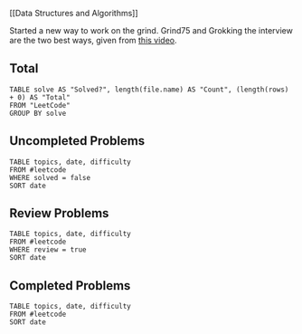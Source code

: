 [[Data Structures and Algorithms]]


Started a new way to work on the grind. Grind75 and Grokking the interview are the two best ways, given from [this video](https://www.youtube.com/watch?v=o5FLzUuBUd8). 




## Total
```dataview
TABLE solve AS "Solved?", length(file.name) AS "Count", (length(rows) + 0) AS "Total"
FROM "LeetCode"
GROUP BY solve
```

## Uncompleted Problems
```dataview
TABLE topics, date, difficulty
FROM #leetcode 
WHERE solved = false
SORT date
```



## Review Problems
```dataview
TABLE topics, date, difficulty
FROM #leetcode 
WHERE review = true
SORT date
```



## Completed Problems
```dataview
TABLE topics, date, difficulty
FROM #leetcode 
SORT date
```









